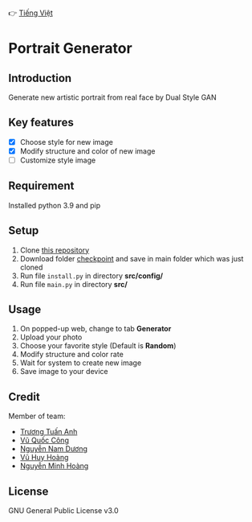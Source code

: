 👉	[Tiếng Việt](https://github.com/Kokoroou/portrait-generator/blob/main/README_vi.md)
# Portrait Generator

## Introduction
Generate new artistic portrait from real face by Dual Style GAN

## Key features
- [x] Choose style for new image
- [x] Modify structure and color of new image
- [ ] Customize style image

## Requirement
Installed python 3.9 and pip

## Setup
1. Clone [this repository](https://github.com/Kokoroou/portrait-generator)
2. Download folder [checkpoint](https://github.com/williamyang1991/DualStyleGAN#pretrained-models)
and save in main folder which was just cloned
3. Run file `install.py` in directory **src/config/**
4. Run file `main.py` in directory **src/**

## Usage
1. On popped-up web, change to tab **Generator**
2. Upload your photo
3. Choose your favorite style (Default is **Random**)
4. Modify structure and color rate
5. Wait for system to create new image
6. Save image to your device

## Credit
Member of team:
- [Trương Tuấn Anh](https://github.com/Kokoroou)
- [Vũ Quốc Công](https://github.com/congth2001)
- [Nguyễn Nam Dương](https://github.com/duongnn194034)
- [Vũ Huy Hoàng](https://github.com/Gohan0107)
- [Nguyễn Minh Hoàng](https://github.com/ltkz000)

## License
GNU General Public License v3.0
